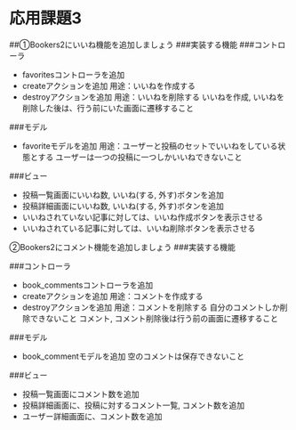 # 応用課題3

##①Bookers2にいいね機能を追加しましょう
###実装する機能
###コントローラ
- favoritesコントローラを追加
- createアクションを追加
用途：いいねを作成する
- destroyアクションを追加
用途：いいねを削除する
いいねを作成, いいねを削除した後は、行う前にいた画面に遷移すること

###モデル
- favoriteモデルを追加
用途：ユーザーと投稿のセットでいいねをしている状態とする
ユーザーは一つの投稿に一つしかいいねできないこと

###ビュー
- 投稿一覧画面にいいね数, いいね(する, 外す)ボタンを追加
- 投稿詳細画面にいいね数, いいね(する, 外す)ボタンを追加
- いいねされていない記事に対しては、いいね作成ボタンを表示させる
- いいねされている記事に対しては、いいね削除ボタンを表示させる

②Bookers2にコメント機能を追加しましょう
###実装する機能

###コントローラ
- book_commentsコントローラを追加
- createアクションを追加
用途：コメントを作成する
- destroyアクションを追加
用途：コメントを削除する
自分のコメントしか削除できないこと
コメント, コメント削除後は行う前の画面に遷移すること

###モデル
- book_commentモデルを追加 空のコメントは保存できないこと

###ビュー
- 投稿一覧画面にコメント数を追加
- 投稿詳細画面に、投稿に対するコメント一覧, コメント数を追加
- ユーザー詳細画面に、コメント数を追加